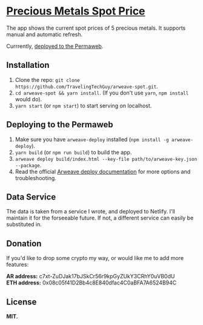 # [Precious Metals Spot Price](https://p7aucde3ks72.arweave.net/ygBvjmZ4Hh8zuh2S1wzchS8stYrJljE6BWdZCaxut08)

The app shows the current spot prices of 5 precious metals. It supports manual and automatic refresh.

Currrently, [deployed to the Permaweb](https://p7aucde3ks72.arweave.net/ygBvjmZ4Hh8zuh2S1wzchS8stYrJljE6BWdZCaxut08).

## Installation

1. Clone the repo: `git clone https://github.com/TravelingTechGuy/arweave-spot.git`.
1. `cd arweave-spot && yarn install`. (If you don't use `yarn`, `npm install` would do).
1. `yarn start` (or `npm start`) to start serving on localhost.

## Deploying to the Permaweb

1. Make sure you have `arweave-deploy` installed (`npm install -g arweave-deploy`).
1. `yarn build` (or `npm run build`) to build the app.
1. `arweave deploy build/index.html --key-file path/to/arweave-key.json --package`.
1. Read the official [Arweave deploy documentation](https://docs.arweave.org/developers/tools/arweave-deploy) for more options and troubleshooting.

## Data Service

The data is taken from a service I wrote, and deployed to Netlify. I'll maintain it for the forseeable future. If not, a different service can easily be substituted in.

## Donation

If you'd like to drop some crypto my way, or would like me to add more features:

**AR address:** c7xt-ZuDJak17bJSkCr56r9kpGyZUkY3CRhY0uVB0dU  
**ETH address:** 0x08c05f41D2Bb4c8E840dfac4C0aBFA7A6524B94C

## License

**MIT.**
